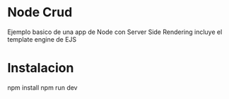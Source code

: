 # Node Crud

Ejemplo basico de una app de Node con Server Side Rendering incluye el template engine de EJS

# Instalacion
npm install
npm run dev
